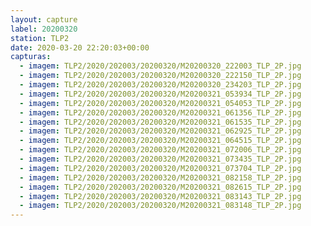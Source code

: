 ```yaml
---
layout: capture
label: 20200320
station: TLP2
date: 2020-03-20 22:20:03+00:00
capturas:
  - imagem: TLP2/2020/202003/20200320/M20200320_222003_TLP_2P.jpg
  - imagem: TLP2/2020/202003/20200320/M20200320_222150_TLP_2P.jpg
  - imagem: TLP2/2020/202003/20200320/M20200320_234203_TLP_2P.jpg
  - imagem: TLP2/2020/202003/20200320/M20200321_053934_TLP_2P.jpg
  - imagem: TLP2/2020/202003/20200320/M20200321_054053_TLP_2P.jpg
  - imagem: TLP2/2020/202003/20200320/M20200321_061356_TLP_2P.jpg
  - imagem: TLP2/2020/202003/20200320/M20200321_061535_TLP_2P.jpg
  - imagem: TLP2/2020/202003/20200320/M20200321_062925_TLP_2P.jpg
  - imagem: TLP2/2020/202003/20200320/M20200321_064515_TLP_2P.jpg
  - imagem: TLP2/2020/202003/20200320/M20200321_072006_TLP_2P.jpg
  - imagem: TLP2/2020/202003/20200320/M20200321_073435_TLP_2P.jpg
  - imagem: TLP2/2020/202003/20200320/M20200321_073704_TLP_2P.jpg
  - imagem: TLP2/2020/202003/20200320/M20200321_082158_TLP_2P.jpg
  - imagem: TLP2/2020/202003/20200320/M20200321_082615_TLP_2P.jpg
  - imagem: TLP2/2020/202003/20200320/M20200321_083143_TLP_2P.jpg
  - imagem: TLP2/2020/202003/20200320/M20200321_083148_TLP_2P.jpg
---
```


